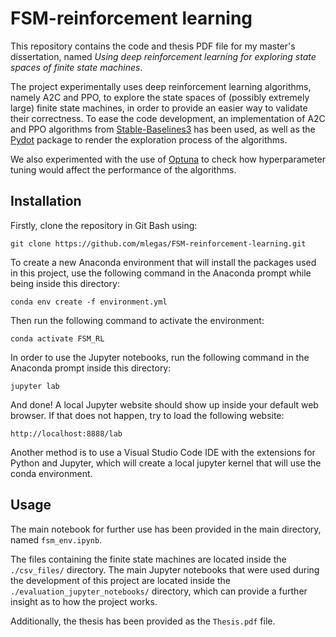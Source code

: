 # FSM-reinforcement learning
This repository contains the code and thesis PDF file for my master's dissertation, 
named _Using deep reinforcement learning for exploring state spaces of finite state machines_.

The project experimentally uses deep reinforcement learning algorithms, namely A2C and PPO, to explore the state spaces of (possibly extremely large) finite state machines, in order to provide an easier way to validate their correctness. To ease the code development, an implementation of A2C and PPO algorithms from [Stable-Baselines3](https://stable-baselines3.readthedocs.io/en/master/) has been used, as well as the [Pydot](https://pypi.org/project/pydot/) package to render the exploration process of the algorithms.

We also experimented with the use of [Optuna](https://optuna.readthedocs.io/en/stable/) to check how hyperparameter tuning would affect the performance of the algorithms.

## Installation

Firstly, clone the repository in Git Bash using:

`git clone https://github.com/mlegas/FSM-reinforcement-learning.git`

To create a new Anaconda environment that will install the packages used in this project, use the following command in the Anaconda prompt while being inside this directory:

`conda env create -f environment.yml`

Then run the following command to activate the environment:

`conda activate FSM_RL`

In order to use the Jupyter notebooks, run the following command in the Anaconda prompt inside this directory:

`jupyter lab`

And done! A local Jupyter website should show up inside your default web browser.
If that does not happen, try to load the following website:

`http://localhost:8888/lab`

Another method is to use a Visual Studio Code IDE with the extensions for Python and Jupyter, 
which will create a local jupyter kernel that will use the conda environment.

## Usage

The main notebook for further use has been provided in the main directory, named `fsm_env.ipynb`. 

The files containing the finite state machines are located inside the `./csv_files/` directory.
The main Jupyter notebooks that were used during the development of this project
are located inside the `./evaluation_jupyter_notebooks/` directory, which can provide a further insight as to how the project works.

Additionally, the thesis has been provided as the `Thesis.pdf` file.
